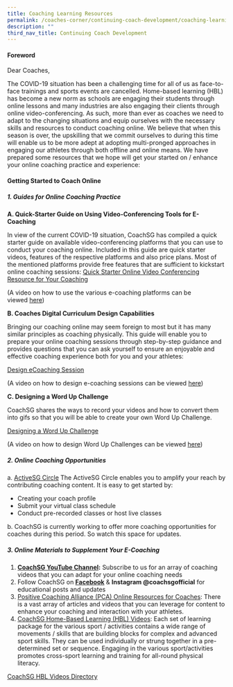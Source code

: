 ```yaml
---
title: Coaching Learning Resources
permalink: /coaches-corner/continuing-coach-development/coaching-learning-resources/
description: ""
third_nav_title: Continuing Coach Development
---
```

#### **Foreword**

Dear Coaches,

The COVID-19 situation has been a challenging time for all of us as face-to-face trainings and sports events are cancelled. Home-based learning (HBL) has become a new norm as schools are engaging their students through online lessons and many industries are also engaging their clients through online video-conferencing. As such, more than ever as coaches we need to adapt to the changing situations and equip ourselves with the necessary skills and resources to conduct coaching online. We believe that when this season is over, the upskilling that we commit ourselves to during this time will enable us to be more adept at adopting multi-pronged approaches in engaging our athletes through both offline and online means. We have prepared some resources that we hope will get your started on / enhance your online coaching practice and experience:

#### **Getting Started to Coach Online**

##### **1. Guides for Online Coaching Practice**

**A. Quick-Starter Guide on Using Video-Conferencing Tools for E-Coaching**

In view of the current COVID-19 situation, CoachSG has compiled a quick starter guide on available video-conferencing platforms that you can use to  conduct your coaching online. Included in this guide are quick starter videos, features of the respective platforms and also price plans. Most of the mentioned platforms provide free features that are sufficient to kickstart online coaching sessions:
[Quick Starter Online Video Conferencing Resource for Your Coaching](/files/Support/Coaches'%20Corner/Continuing%20Coach%20Development/Coaching%20Learning%20Resources/Quick_Starter_Online_Video_Conferencing_Resource_for_Your_Coaching.pdf)

(A video on how to use the various e-coaching platforms can be viewed [here](https://www.facebook.com/CoachSG1/videos/245327443374472/?))

**B. Coaches Digital Curriculum Design Capabilities**

Bringing our coaching online may seem foreign to most but it has many similar principles as coaching physically. This guide will enable you to prepare your online coaching sessions through step-by-step guidance and provides questions that you can ask yourself to ensure an enjoyable and effective coaching experience both for you and your athletes:

[Design eCoaching Session](/files/Support/Coaches'%20Corner/Continuing%20Coach%20Development/Coaching%20Learning%20Resources/Designing_eCoaching_Session_v4.pdf)

(A video on how to design e-coaching sessions can be viewed [here](https://www.facebook.com/CoachSG1/videos/249209429531732/))

**C. Designing a Word Up Challenge**

CoachSG shares the ways to record your videos and how to convert them into gifs so that you will be able to create your own Word Up Challenge.

[Designing a Word Up Challenge](/files/Support/Coaches'%20Corner/Continuing%20Coach%20Development/Coaching%20Learning%20Resources/Designing_a_Word_Up_Challenge.pdf)

(A video on how to design Word Up Challenges can be viewed [here](https://www.facebook.com/CoachSG1/videos/882258065626126/))

##### **2. Online Coaching Opportunities**
a. [ActiveSG Circle](https://circle.myactivesg.com/coaches/join-us)
The ActiveSG Circle enables you to amplify your reach by contributing coaching content. It is easy to get started by:

* Creating your coach profile
* Submit your virtual class schedule
* Conduct pre-recorded classes or host live classes

b. CoachSG is currently working to offer more coaching opportunities for coaches during this period. So watch this space for updates.

##### **3. Online Materials to Supplement Your E-Coaching**
1.  [**CoachSG YouTube Channel**](https://www.youtube.com/channel/UC6S-f5ZwoXcGs_TDbimGd5g)**:** Subscribe to us for an array of coaching videos that you can adapt for your online coaching needs
2.  Follow CoachSG on **[Facebook](https://m.facebook.com/CoachSG1/)** & **Instagram @coachsgofficial** for educational posts and updates
3.  [Positive Coaching Alliance (PCA) Online Resources for Coaches](https://www.positivecoach.org/coaches/): There is a vast array of articles and videos that you can leverage for content to enhance your coaching and interaction with your athletes.
4.  [CoachSG Home-Based Learning (HBL) Videos](https://www.youtube.com/channel/UC6S-f5ZwoXcGs_TDbimGd5g): Each set of learning package for the various sport / activities contains a wide range of movements / skills that are building blocks for complex and advanced sport skills. They can be used individually or strung together in a pre-determined set or sequence. Engaging in the various sport/activities promotes cross-sport learning and training for all-round physical literacy.

[CoachSG HBL Videos Directory](/files/Support/Coaches'%20Corner/Continuing%20Coach%20Development/Coaching%20Learning%20Resources/CoachSG_HBL_Videos_Directory_v2.pdf)